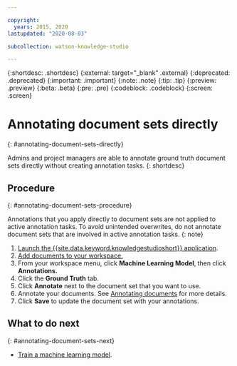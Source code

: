 ```yaml
---

copyright:
  years: 2015, 2020
lastupdated: "2020-08-03"

subcollection: watson-knowledge-studio

---
```


{:shortdesc: .shortdesc}
{:external: target="_blank" .external}
{:deprecated: .deprecated}
{:important: .important}
{:note: .note}
{:tip: .tip}
{:preview: .preview}
{:beta: .beta}
{:pre: .pre}
{:codeblock: .codeblock}
{:screen: .screen}

# Annotating document sets directly
{: #annotating-document-sets-directly}

Admins and project managers are able to annotate ground truth document sets directly without creating annotation tasks.
{: shortdesc}

## Procedure
{: #annotating-document-sets-procedure}

Annotations that you apply directly to document sets are not applied to active annotation tasks. To avoid unintended overwrites, do not annotate document sets that are involved in active annotation tasks.
{: note}

1. [Launch the {{site.data.keyword.knowledgestudioshort}} application](/docs/watson-knowledge-studio?topic=watson-knowledge-studio-wks_tutintro#launching-the-knowledge-studio-application).
1. [Add documents to your workspace.](/docs/watson-knowledge-studio?topic=watson-knowledge-studio-documents-for-annotation#wks_projadd)
1. From your workspace menu, click **Machine Learning Model**, then click **Annotations.**
1. Click the **Ground Truth** tab.
1. Click **Annotate** next to the document set that you want to use.
1. Annotate your documents. See [Annotating documents](/docs/watson-knowledge-studio?topic=watson-knowledge-studio-user-guide) for more details.
1. Click **Save** to update the document set with your annotations.

## What to do next
{: #annotating-document-sets-next}

- [Train a machine learning model](/docs/watson-knowledge-studio?topic=watson-knowledge-studio-train-ml).

